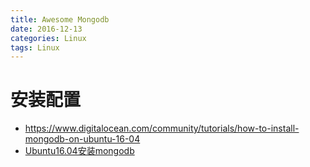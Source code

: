 ```yaml
---
title: Awesome Mongodb
date: 2016-12-13
categories: Linux
tags: Linux
---
```


# 安装配置
- https://www.digitalocean.com/community/tutorials/how-to-install-mongodb-on-ubuntu-16-04
- [Ubuntu16.04安装mongodb](http://blog.csdn.net/zhushh/article/details/52451441)
